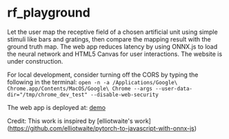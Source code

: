 # rf_playground
Let the user map the receptive field of a chosen artificial unit using simple stimuli like bars and gratings, then compare the mapping result with the ground truth map. The web app reduces latency by using ONNX.js to load the neural network and HTML5 Canvas for user interactions. The website is under construction.


For local development, consider turning off the CORS by typing the following in the terminal:
`open -n -a /Applications/Google\ Chrome.app/Contents/MacOS/Google\ Chrome --args --user-data-dir="/tmp/chrome_dev_test" --disable-web-security`

The web app is deployed at:
[demo](https://tonyfu97.github.io/rf_playground/)

Credit: This work is inspired by [elliotwaite's work] (https://github.com/elliotwaite/pytorch-to-javascript-with-onnx-js)
